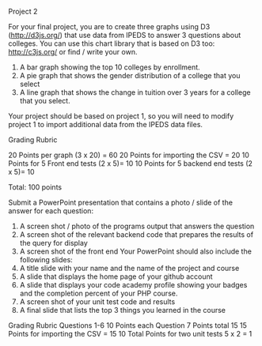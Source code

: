 Project 2

For your final project, you are to create three graphs using D3 (http://d3js.org/) that use data from IPEDS to answer 3 questions about colleges.  You can use this chart library that is based on D3 too: http://c3js.org/ or find / write your own. 

1.	A bar graph showing the top 10 colleges by enrollment.   
2.	A pie graph that shows the gender distribution of a college that you select
3.	A line graph that shows the change in tuition over 3 years for a college that you select.

Your project should be based on project 1, so you will need to modify project 1 to import additional data from the IPEDS data files.  

Grading Rubric

20 Points per graph (3 x 20) = 60
20 Points for importing the CSV = 20
10 Points for 5 Front end tests (2 x 5)= 10
10 Points for 5 backend end tests (2 x 5)= 10 

Total: 100 points

Submit a PowerPoint presentation that contains a photo / slide of the answer for each question:
1.	A screen shot / photo of the programs output that answers the question
2.	A screen shot of the relevant backend code that prepares the results of the query for display
3.	A screen shot of the front end
Your PowerPoint should also include the following slides:
1.	A title slide with your name and the name of the project and course
2.	A slide that displays the home page of your github account
3.	A slide that displays your code academy profile showing your badges and the completion percent of your PHP course.
4.	A screen shot of your unit test code and results
5.	A final slide that lists the top 3 things you learned in the course

Grading Rubric 
Questions 1-6 10 Points each
Question 7 Points total 15
15 Points for importing the CSV = 15
10 Total Points for two unit tests 5 x 2 = 1

